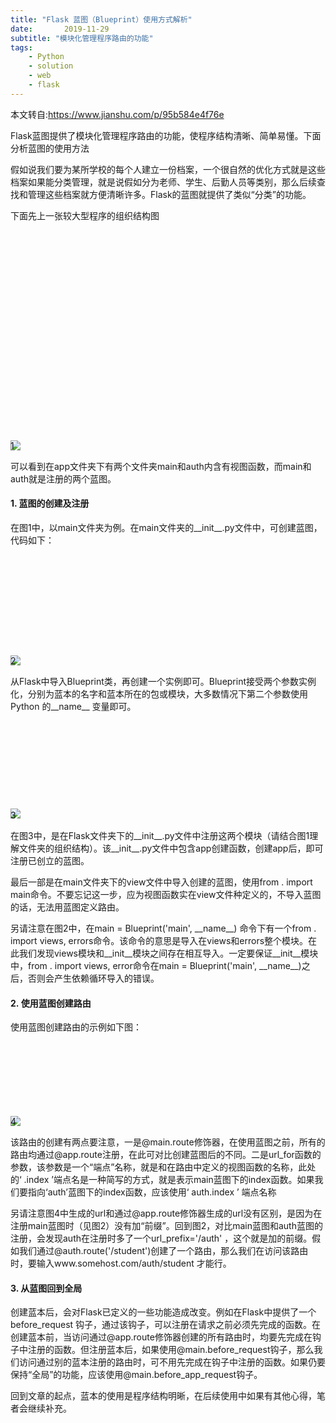 ```yaml
---
title: "Flask 蓝图（Blueprint）使用方式解析"
date:       2019-11-29
subtitle: "模块化管理程序路由的功能"
tags:
	- Python
	- solution
	- web
	- flask
---
```



本文转自:https://www.jianshu.com/p/95b584e4f76e

<p>Flask蓝图提供了模块化管理程序路由的功能，使程序结构清晰、简单易懂。下面分析蓝图的使用方法</p>
<p>
    假如说我们要为某所学校的每个人建立一份档案，一个很自然的优化方式就是这些档案如果能分类管理，就是说假如分为老师、学生、后勤人员等类别，那么后续查找和管理这些档案就方便清晰许多。Flask的蓝图就提供了类似“分类”的功能。</p>
<p>下面先上一张较大型程序的组织结构图</p>
<p><br></p>
<div class="image-package">
    <div class="image-container" style="max-width: 274px; max-height: 305px; background-color: transparent;">
        <div class="image-container-fill" style="padding-bottom: 111.31%;"></div>
        <div class="image-view" data-width="274" data-height="305"><img
                data-original-src="//upload-images.jianshu.io/upload_images/3986433-8846a26e0dfcee93.png"
                data-original-width="274" data-original-height="305" data-original-format="image/png"
                data-original-filesize="35561" class="" data-image-index="0" style="cursor: zoom-in;"
                src="//upload-images.jianshu.io/upload_images/3986433-8846a26e0dfcee93.png?imageMogr2/auto-orient/strip|imageView2/2/w/274/format/webp">
        </div>
    </div>
    <div class="image-caption">
        <div>1</div>
    </div>
</div>
<p>可以看到在app文件夹下有两个文件夹main和auth内含有视图函数，而main和auth就是注册的两个蓝图。</p><h4>1. 蓝图的创建及注册</h4>
<p>在图1中，以main文件夹为例。在main文件夹的__init__.py文件中，可创建蓝图，代码如下：</p>
<p><br></p>
<div class="image-package">
    <div class="image-container" style="max-width: 303px; max-height: 130px; background-color: transparent;">
        <div class="image-container-fill" style="padding-bottom: 42.9%;"></div>
        <div class="image-view" data-width="303" data-height="130"><img
                data-original-src="//upload-images.jianshu.io/upload_images/3986433-232c3555da7e247a.png"
                data-original-width="303" data-original-height="130" data-original-format="image/png"
                data-original-filesize="24573" class="" data-image-index="1" style="cursor: zoom-in;"
                src="//upload-images.jianshu.io/upload_images/3986433-232c3555da7e247a.png?imageMogr2/auto-orient/strip|imageView2/2/w/303/format/webp">
        </div>
    </div>
    <div class="image-caption">2</div>
</div>
<p>从Flask中导入Blueprint类，再创建一个实例即可。Blueprint接受两个参数实例化，分别为蓝本的名字和蓝本所在的包或模块，大多数情况下第二个参数使用Python 的__name__ 变量即可。</p>
<p><br></p>
<div class="image-package">
    <div class="image-container" style="max-width: 514px; max-height: 111px; background-color: transparent;">
        <div class="image-container-fill" style="padding-bottom: 21.6%;"></div>
        <div class="image-view" data-width="514" data-height="111"><img
                data-original-src="//upload-images.jianshu.io/upload_images/3986433-9b53b1e2c92d4f72.png"
                data-original-width="514" data-original-height="111" data-original-format="image/png"
                data-original-filesize="35580" class="" data-image-index="2" style="cursor: zoom-in;"
                src="//upload-images.jianshu.io/upload_images/3986433-9b53b1e2c92d4f72.png?imageMogr2/auto-orient/strip|imageView2/2/w/514/format/webp">
        </div>
    </div>
    <div class="image-caption">3</div>
</div>
<p>在图3中，是在Flask文件夹下的__init__.py文件中注册这两个模块（请结合图1理解文件夹的组织结构）。该__init__.py文件中包含app创建函数，创建app后，即可注册已创立的蓝图。</p>
<p>最后一部是在main文件夹下的view文件中导入创建的蓝图，使用from . import main命令。不要忘记这一步，应为视图函数实在view文件种定义的，不导入蓝图的话，无法用蓝图定义路由。</p>
<p>另请注意在图2中，在main = Blueprint('main', __name__) 命令下有一个from . import views,
    errors命令。该命令的意思是导入在views和errors整个模块。在此我们发现views模块和__init__模块之间存在相互导入。一定要保证__init__模块中，from . import views,
    error命令在main = Blueprint('main', __name__)之后，否则会产生依赖循环导入的错误。</p><h4>2.&nbsp;使用蓝图创建路由</h4>
<p>使用蓝图创建路由的示例如下图：</p>
<p><br></p>
<div class="image-package">
    <div class="image-container" style="max-width: 363px; max-height: 88px; background-color: transparent;">
        <div class="image-container-fill" style="padding-bottom: 24.240000000000002%;"></div>
        <div class="image-view" data-width="363" data-height="88"><img
                data-original-src="//upload-images.jianshu.io/upload_images/3986433-5eaea53732c9baa6.png"
                data-original-width="363" data-original-height="88" data-original-format="image/png"
                data-original-filesize="20124" class="" data-image-index="3" style="cursor: zoom-in;"
                src="//upload-images.jianshu.io/upload_images/3986433-5eaea53732c9baa6.png?imageMogr2/auto-orient/strip|imageView2/2/w/363/format/webp">
        </div>
    </div>
    <div class="image-caption">4</div>
</div>
<p>
    该路由的创建有两点要注意，一是@main.route修饰器，在使用蓝图之前，所有的路由均通过@app.route注册，在此可对比创建蓝图后的不同。二是url_for函数的参数，该参数是一个“端点”名称，就是和在路由中定义的视图函数的名称，此处的‘
    .index ’端点名是一种简写的方式，就是表示main蓝图下的index函数。如果我们要指向‘auth’蓝图下的index函数，应该使用‘ auth.index ’ 端点名称</p>
<p>
    另请注意图4中生成的url和通过@app.route修饰器生成的url没有区别，是因为在注册main蓝图时（见图2）没有加“前缀”。回到图2，对比main蓝图和auth蓝图的注册，会发现auth在注册时多了一个url_prefix='/auth'
    ，这个就是加的前缀。假如我们通过@auth.route('/student')创建了一个路由，那么我们在访问该路由时，要输入www.somehost.com/auth/student 才能行。</p><h4>3.
    从蓝图回到全局</h4>
<p>创建蓝本后，会对Flask已定义的一些功能造成改变。例如在Flask中提供了一个before_request
    钩子，通过该钩子，可以注册在请求之前必须先完成的函数。在创建蓝本前，当访问通过@app.route修饰器创建的所有路由时，均要先完成在钩子中注册的函数。但注册蓝本后，如果使用@main.before_request钩子，那么我们访问通过别的蓝本注册的路由时，可不用先完成在钩子中注册的函数。如果仍要保持“全局”的功能，应该使用@main.before_app_request钩子。</p>
<p>回到文章的起点，蓝本的使用是程序结构明晰，在后续使用中如果有其他心得，笔者会继续补充。<br></p>

